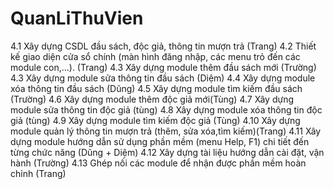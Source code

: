 # QuanLiThuVien

4.1	Xây dựng CSDL đầu sách, độc giả, thông tin mượn trả  (Trang)
4.2	Thiết kế giao diện cửa sổ chính (màn hình đăng nhập, các menu trỏ đến các module con,…). (Trang)
4.3 Xây dựng module thêm đầu sách mới (Trường)
4.3	Xây dựng module sửa thông tin đầu sách (Diệm)
4.4	Xây dựng module xóa thông tin đầu sách (Dũng)
4.5	Xây dựng module tìm kiếm đầu sách (Trường)
4.6	Xây dựng module thêm độc giả mới(Tùng)
4.7	Xây dựng module sửa thông tin độc giả (tùng)
4.8 Xây dựng module xóa thông tin độc giả (tùng)
4.9 Xây dựng module tìm kiếm độc giả (Tùng)
4.10 Xây dựng module quản lý thông tin mượn trả (thêm, sửa xóa,tìm kiếm)(Trang)
4.11 Xây dựng module hướng dẫn sử dụng phần mềm (menu Help, F1) chi tiết đến từng chức năng (Dũng + Diệm)
4.12 Xây dựng tài liệu hướng dẫn cài đặt, vận hành (Trường)
4.13 Ghép nối các module để nhận được phần mềm hoàn chỉnh (Trang)